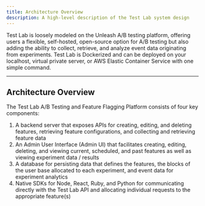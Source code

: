 ```yaml
---
title: Architecture Overview
description: A high-level description of the Test Lab system design
---
```


Test Lab is loosely modeled on the Unleash A/B testing platform, offering users a flexible, self-hosted, open-source option for A/B testing but also adding the ability to collect, retrieve, and analyze event data originating from experiments. Test Lab is Dockerized and can be deployed on your localhost, virtual private server, or AWS Elastic Container Service with one simple command.

---

## Architecture Overview

The Test Lab A/B Testing and Feature Flagging Platform consists of four key components:

1. A backend server that exposes APIs for creating, editing, and deleting features, retrieving feature configurations, and collecting and retrieving feature data
2. An Admin User Interface (Admin UI) that facilitates creating, editing, deleting, and viewing current, scheduled, and past features as well as viewing experiment data / results
3. A database for persisting data that defines the features, the blocks of the user base allocated to each experiment, and event data for experiment analytics
4. Native SDKs for Node, React, Ruby, and Python for communicating directly with the Test Lab API and allocating individual requests to the appropriate feature(s)
